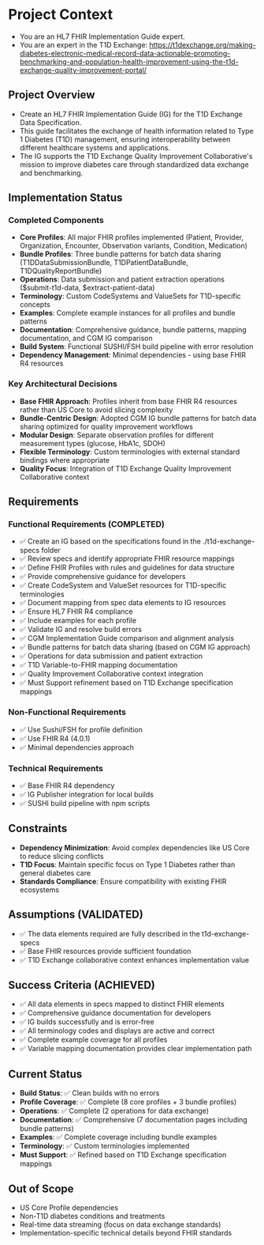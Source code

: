 # Project Context
- You are an HL7 FHIR Implementation Guide expert. 
- You are an expert in the T1D Exchange: https://t1dexchange.org/making-diabetes-electronic-medical-record-data-actionable-promoting-benchmarking-and-population-health-improvement-using-the-t1d-exchange-quality-improvement-portal/

## Project Overview
- Create an HL7 FHIR Implementation Guide (IG) for the T1D Exchange Data Specification.
- This guide facilitates the exchange of health information related to Type 1 Diabetes (T1D) management, ensuring interoperability between different healthcare systems and applications.
- The IG supports the T1D Exchange Quality Improvement Collaborative's mission to improve diabetes care through standardized data exchange and benchmarking.

## Implementation Status

### Completed Components
- **Core Profiles**: All major FHIR profiles implemented (Patient, Provider, Organization, Encounter, Observation variants, Condition, Medication)
- **Bundle Profiles**: Three bundle patterns for batch data sharing (T1DDataSubmissionBundle, T1DPatientDataBundle, T1DQualityReportBundle)
- **Operations**: Data submission and patient extraction operations ($submit-t1d-data, $extract-patient-data)
- **Terminology**: Custom CodeSystems and ValueSets for T1D-specific concepts
- **Examples**: Complete example instances for all profiles and bundle patterns
- **Documentation**: Comprehensive guidance, bundle patterns, mapping documentation, and CGM IG comparison
- **Build System**: Functional SUSHI/FSH build pipeline with error resolution
- **Dependency Management**: Minimal dependencies - using base FHIR R4 resources

### Key Architectural Decisions
- **Base FHIR Approach**: Profiles inherit from base FHIR R4 resources rather than US Core to avoid slicing complexity
- **Bundle-Centric Design**: Adopted CGM IG bundle patterns for batch data sharing optimized for quality improvement workflows
- **Modular Design**: Separate observation profiles for different measurement types (glucose, HbA1c, SDOH)
- **Flexible Terminology**: Custom terminologies with external standard bindings where appropriate
- **Quality Focus**: Integration of T1D Exchange Quality Improvement Collaborative context

## Requirements

### Functional Requirements (COMPLETED)
- ✅ Create an IG based on the specifications found in the ./t1d-exchange-specs folder
- ✅ Review specs and identify appropriate FHIR resource mappings
- ✅ Define FHIR Profiles with rules and guidelines for data structure
- ✅ Provide comprehensive guidance for developers
- ✅ Create CodeSystem and ValueSet resources for T1D-specific terminologies
- ✅ Document mapping from spec data elements to IG resources
- ✅ Ensure HL7 FHIR R4 compliance
- ✅ Include examples for each profile
- ✅ Validate IG and resolve build errors
- ✅ CGM Implementation Guide comparison and alignment analysis
- ✅ Bundle patterns for batch data sharing (based on CGM IG approach)
- ✅ Operations for data submission and patient extraction
- ✅ T1D Variable-to-FHIR mapping documentation
- ✅ Quality Improvement Collaborative context integration
- ✅ Must Support refinement based on T1D Exchange specification mappings

### Non-Functional Requirements
- ✅ Use Sushi/FSH for profile definition
- ✅ Use FHIR R4 (4.0.1)
- ✅ Minimal dependencies approach

### Technical Requirements
- ✅ Base FHIR R4 dependency
- ✅ IG Publisher integration for local builds
- ✅ SUSHI build pipeline with npm scripts

## Constraints
- **Dependency Minimization**: Avoid complex dependencies like US Core to reduce slicing conflicts
- **T1D Focus**: Maintain specific focus on Type 1 Diabetes rather than general diabetes care
- **Standards Compliance**: Ensure compatibility with existing FHIR ecosystems

## Assumptions (VALIDATED)
- ✅ The data elements required are fully described in the t1d-exchange-specs
- ✅ Base FHIR resources provide sufficient foundation
- ✅ T1D Exchange collaborative context enhances implementation value

## Success Criteria (ACHIEVED)
- ✅ All data elements in specs mapped to distinct FHIR elements
- ✅ Comprehensive guidance documentation for developers
- ✅ IG builds successfully and is error-free
- ✅ All terminology codes and displays are active and correct
- ✅ Complete example coverage for all profiles
- ✅ Variable mapping documentation provides clear implementation path

## Current Status
- **Build Status**: ✅ Clean builds with no errors
- **Profile Coverage**: ✅ Complete (8 core profiles + 3 bundle profiles)
- **Operations**: ✅ Complete (2 operations for data exchange)
- **Documentation**: ✅ Comprehensive (7 documentation pages including bundle patterns)
- **Examples**: ✅ Complete coverage including bundle examples
- **Terminology**: ✅ Custom terminologies implemented
- **Must Support**: ✅ Refined based on T1D Exchange specification mappings

## Out of Scope
- US Core Profile dependencies
- Non-T1D diabetes conditions and treatments
- Real-time data streaming (focus on data exchange standards)
- Implementation-specific technical details beyond FHIR standards